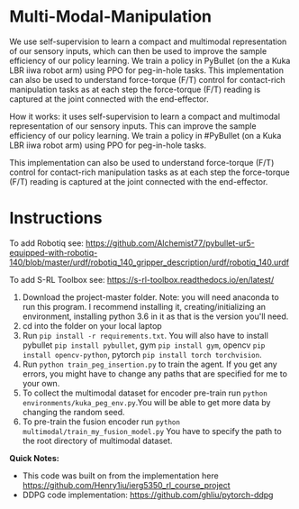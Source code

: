 # Multi-Modal-Manipulation

We use self-supervision to learn a compact and multimodal representation of our sensory inputs, which can then be used to improve the sample efficiency of our policy learning. We train a policy in PyBullet (on the a Kuka LBR iiwa robot arm) using PPO for peg-in-hole tasks. This implementation can also be used to understand force-torque (F/T) control for contact-rich manipulation tasks as at each step the force-torque (F/T) reading is captured at the joint connected with the end-effector.

How it works: it uses self-supervision to learn a compact and multimodal representation of our sensory inputs. This can improve the sample efficiency of our policy learning. We train a policy in #PyBullet (on a Kuka LBR iiwa robot arm) using PPO for peg-in-hole tasks.



This implementation can also be used to understand force-torque (F/T) control for contact-rich manipulation tasks as at each step the force-torque (F/T) reading is captured at the joint connected with the end-effector.

# Instructions 

To add Robotiq see:
https://github.com/Alchemist77/pybullet-ur5-equipped-with-robotiq-140/blob/master/urdf/robotiq_140_gripper_description/urdf/robotiq_140.urdf

To add S-RL Toolbox see: https://s-rl-toolbox.readthedocs.io/en/latest/

1. Download the project-master folder. Note: you will need anaconda to run this program. I recommend installing it, creating/initializing an environment, installing python 3.6 in it as that is the version you'll need.
2. cd into the folder on your local laptop
3. Run `pip install -r requirements.txt`. You will also have to install pybullet `pip install pybullet`, gym `pip install gym`, opencv `pip install opencv-python`, pytorch  `pip install torch torchvision`. 
4. Run `python train_peg_insertion.py` to train the agent. If you get any errors, you might have to change any paths that are specified for me to your own.
5. To collect the multimodal dataset for encoder pre-train run `python environments/kuka_peg_env.py`.You will be able to get more data by changing the random seed.
6. To pre-train the fusion encoder run `python multimodal/train_my_fusion_model.py` You have to specify the path to the root directory of multimodal dataset.

**Quick Notes:**
- This code was built on from the implementation here https://github.com/Henry1iu/ierg5350_rl_course_project
- DDPG code implementation: https://github.com/ghliu/pytorch-ddpg
